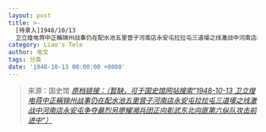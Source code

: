 ```yaml
---
layout: post
title: >-
  [待录入]1948/10/13
  卫立煌电蒋中正稱锦州战事仍在配水池五里营子河南店永安屯拉拉屯三道壕之线激战中河南店永安屯争夺最烈另廖耀湘兵团正向彰武东北向匪第六纵队攻击前进中
category: Liao's Tele
author: 电文
tags: 分类
date: '1948-10-13 00:00:00 +0000'
---
```



> 来源：国史馆 [*原档链接：（暂缺，可于国史馆网站搜索“1948-10-13 卫立煌电蒋中正稱锦州战事仍在配水池五里营子河南店永安屯拉拉屯三道壕之线激战中河南店永安屯争夺最烈另廖耀湘兵团正向彰武东北向匪第六纵队攻击前进中“）*]()
